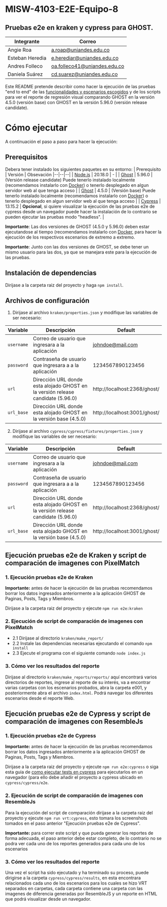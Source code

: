 # MISW-4103-E2E-Equipo-8
## Pruebas e2e en kraken y cypress para GHOST.

|Integrante| Correo |
|--|--|
| Angie Roa | a.roap@uniandes.edu.co |
| Esteban Heredia | e.herediar@uniandes.edu.co |
| Andres Folleco | oa.folleco41@uniandes.edu.co |
| Daniela Suárez |  cd.suarez@uniandes.edu.co |

Este README pretende describir como hacer la ejecución de las pruebas "end to end" de las [funcionalidades y escenarios escogidos](https://github.com/angietroa/MISW-4103-E2E-Equipo-8/wiki/Funcionalidades-y-escenarios-escogidos) y de los scripts para ver el reporte de regresión visual comparando GHOST en la versión 4.5.0 (versión base) con GHOST en la versión 5.96.0 (versión release candidate).

# Cómo ejecutar
A continuación el paso a paso para hacer la ejecución:

## Prerequisitos

Debera tener instalado los siguientes paquetes en su entorno:
| Prerequisito | Versión  | Obsevación
|--|--|--|
| [Node.js](https://nodejs.org/en/download/package-manager) | 20.18.0 | - |
| [Ghost](https://ghost.org/docs/install/) | 5.96.0 | (Versión release candidate) Puede tenerlo instalado localmente (recomendamos instalarlo con [Docker](https://hub.docker.com/_/ghost/)) o tenerlo desplegado en algun servidor web al que tenga acceso |
| [Ghost](https://ghost.org/docs/install/) | 4.5.0 | (Versión base) Puede tenerlo instalado localmente (recomendamos instalarlo con [Docker](https://hub.docker.com/_/ghost/)) o tenerlo desplegado en algun servidor web al que tenga acceso |
| [Cypress](https://docs.cypress.io/app/get-started/install-cypress) | 13.15.2 | **Opcional**, si quiere visualizar la ejecución de las pruebas e2e de cypress desde un navegador puede hacer la instalación de lo contrario se pueden ejecutar las pruebas modo "headless". |

**Importante**: Las dos versiones de GHOST (4.5.0 y 5.96.0) deben estar ejecutandose al tiempo (recomendamos instalarlo con [Docker](https://hub.docker.com/_/ghost/), para hacer la ejecución de los respectivos escenarios de extremo a extremo.

**Importante**: Junto con las dos versiones de GHOST, se debe tener un mismo usuario para las dos, ya que se manejara este para la ejecución de las pruebas.

## Instalación de dependencias
Dirijase a la carpeta raiz del proyecto y haga `npm install`.

## Archivos de configuración
1. Dirijase al archivo `kraken/properties.json` y modifique las variables de ser necesario:

| Variable | Descripción  | Default |
|--|--|--|
| `username` | Correo de usuario que ingresara a la aplicación | johndoe@mail.com|
| `password` | Contraseña de usuario que ingresara a a la aplicación | 1234567890123456 |
| `url` | Dirección URL donde esta alojado GHOST en la versión release candidate (5.96.0) | http://localhost:2368/ghost/ |
| `url_base` | Dirección URL donde esta alojado GHOST en la versión base (4.5.0) | http://localhost:3001/ghost/ |

2. Dirijase al archivo `cypress/cypress/fixtures/properties.json` y modifique las variables de ser necesario:

| Variable | Descripción  | Default |
|--|--|--|
| `username` | Correo de usuario que ingresara a la aplicación | johndoe@mail.com|
| `password` | Contraseña de usuario que ingresara a a la aplicación | 1234567890123456 |
| `url` | Dirección URL donde esta alojado GHOST en la versión release candidate (5.96.0) | http://localhost:2368/ghost/ |
| `url_base` | Dirección URL donde esta alojado GHOST en la versión base (4.5.0) | http://localhost:3001/ghost/ |

## Ejecución pruebas e2e de Kraken y script de comparación de imagenes con PixelMatch
### 1. Ejecución pruebas e2e de Kraken
**Importante:** antes de hacer la ejecución de las pruebas recomendamos borrar los datos ingresados anteriormente a la aplicación GHOST de Paginas, Posts, Tags y Miembros.

Dirijase a la carpeta raiz del proyecto y ejecute `npm run e2e:kraken`

### 2. Ejecución de script de comparación de imagenes con PixelMatch
* 2.1 Dirijase al directorio `kraken/make_report/`
* 2.2 Instale las dependencias necesarias ejecutando el comando `npm install`
* 2.3 Ejecute el programa con el siguiente comando `node index.js`

### 3. Cómo ver los resultados del reporte
Dirijase al directorio `kraken/make_reports/reports/` aquí encontrará varios directorios de reportes, ingrese al reporte de su interés, va a encontrar varias carpetas con los escenarios probados, abra la carpeta e001, y posteriormente abra el archivo `index.html`. Podrá navegar los diferentes escenarios desde el reporte Web.

## Ejecución pruebas e2e de Cypress y script de comparación de imagenes con ResembleJs
### 1. Ejecución pruebas e2e de Cypress
**Importante:** antes de hacer la ejecución de las pruebas recomendamos borrar los datos ingresados anteriormente a la aplicación GHOST de Paginas, Posts, Tags y Miembros.

Dirijase a la carpeta raiz del proyecto y ejecute `npm run e2e:cypress` o siga esta guia de [como ejecutar tests en cypress](https://docs.cypress.io/app/end-to-end-testing/writing-your-first-end-to-end-test#Add-a-test-file) para ejecutarlos en un navegador (para ello debe añadir el proyecto a cypress ubicado en `cypress/cypress/e2e`.

### 2. Ejecución de script de comparación de imagenes con ResembleJs
Para la ejecución del script de comparación dirijase a la carpeta raiz del proyecto y ejecute `npm run vrt:cypress`, esto tomara los screenshots tomados en el paso anterior "Ejecución pruebas e2e de Cypress".

**Importante:** para correr este script y que pueda generar los reportes de forma adecuada, el paso anterior debe estar completo, de lo contrario no se podra ver cada uno de los reportes generados para cada uno de los escenarios

### 3. Cómo ver los resultados del reporte
Una vez el script ha sido ejecutado y ha terminado su proceso, puede dirigirse a la carpeta `cypress/cypress/results`, en esta encontrara relacionados cada uno de los escenarios para los cuales se hizo VRT separados en carpetas, cada carpeta contiene una carpeta con las imagenes de diferencia generadas por ResembleJS y un reporte en HTML que podrá visualizar desde un navegador.
